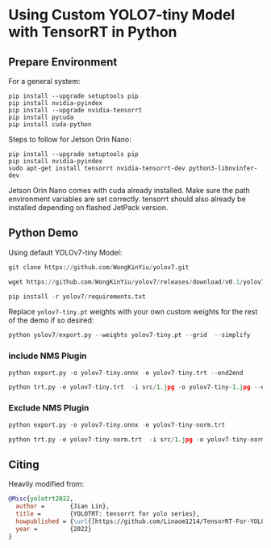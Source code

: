 # Using Custom YOLO7-tiny Model with TensorRT in Python
##  Prepare Environment
For a general system:
```
pip install --upgrade setuptools pip
pip install nvidia-pyindex
pip install --upgrade nvidia-tensorrt
pip install pycuda
pip install cuda-python
```
Steps to follow for Jetson Orin Nano:
```
pip install --upgrade setuptools pip
pip install nvidia-pyindex
sudo apt-get install tensorrt nvidia-tensorrt-dev python3-libnvinfer-dev
```
Jetson Orin Nano comes with cuda already installed. Make sure the path environment variables are set correctly. tensorrt should also already be installed depending on flashed JetPack version.

## Python Demo
Using default YOLOv7-tiny Model:
```python
git clone https://github.com/WongKinYiu/yolov7.git
```


```python
wget https://github.com/WongKinYiu/yolov7/releases/download/v0.1/yolov7-tiny.pt
```


```python
pip install -r yolov7/requirements.txt
```

Replace `yolov7-tiny.pt` weights with your own custom weights for the rest of the demo if so desired:
```python
python yolov7/export.py --weights yolov7-tiny.pt --grid  --simplify
```

### include  NMS Plugin


```python
python export.py -o yolov7-tiny.onnx -e yolov7-tiny.trt --end2end
```


```python
python trt.py -e yolov7-tiny.trt  -i src/1.jpg -o yolov7-tiny-1.jpg --end2end
```

###  Exclude NMS Plugin


```python
python export.py -o yolov7-tiny.onnx -e yolov7-tiny-norm.trt
```


```python
python trt.py -e yolov7-tiny-norm.trt  -i src/1.jpg -o yolov7-tiny-norm-1.jpg
```

## Citing 
Heavily modified from:
```bibtex
@Misc{yolotrt2022,
  author =       {Jian Lin},
  title =        {YOLOTRT: tensorrt for yolo series},
  howpublished = {\url{[https://github.com/Linaom1214/TensorRT-For-YOLO-Series]}},
  year =         {2022}
}
```